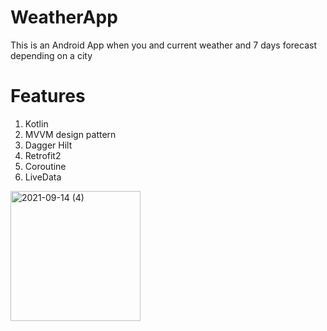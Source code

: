 # WeatherApp

This is an Android App when you and current weather and 7 days forecast depending on a city

# Features

1. Kotlin
2. MVVM design pattern
3. Dagger Hilt 
4. Retrofit2
5. Coroutine
6. LiveData

<img width="208" alt="2021-09-14 (4)" src="https://user-images.githubusercontent.com/61582241/133238445-66d4e6b3-a5dc-4dfd-b01d-eb81a255ecd7.png">


